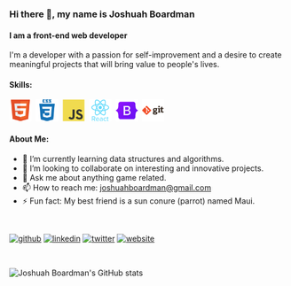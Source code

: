 ### Hi there 👋, my name is Joshuah Boardman
#### I am a front-end web developer
I'm a developer with a passion for self-improvement and a desire to create meaningful projects that will bring value to people's lives.

#### Skills:
<div>
  <img src="https://github.com/devicons/devicon/blob/master/icons/html5/html5-original.svg" title="HTML5" alt="HTML" width="40" height="40"/>&nbsp;
  <img src="https://github.com/devicons/devicon/blob/master/icons/css3/css3-plain-wordmark.svg"  title="CSS3" alt="CSS" width="40" height="40"/>&nbsp;
  <img src="https://github.com/devicons/devicon/blob/master/icons/javascript/javascript-original.svg" title="JavaScript" alt="JavaScript" width="40" height="40"/>&nbsp;
  <img src="https://github.com/devicons/devicon/blob/master/icons/react/react-original-wordmark.svg" title="React" alt="React" width="40" height="40"/>&nbsp;
  <img src="https://github.com/devicons/devicon/blob/master/icons/bootstrap/bootstrap-original.svg" title="Bootstrap" **alt="Bootstrap" width="40" height="40"/>&nbsp;
  <img src="https://github.com/devicons/devicon/blob/master/icons/git/git-original-wordmark.svg" title="Git" **alt="Git" width="40" height="40"/>&nbsp;
</div>

#### About Me:
- 🌱 I’m currently learning data structures and algorithms. 
- 👯 I’m looking to collaborate on interesting and innovative projects. 
- 💬 Ask me about anything game related.  
- 📫 How to reach me: joshuahboardman@gmail.com 
- ⚡ Fun fact: My best friend is a sun conure (parrot) named Maui. 

<br />

[<img src='https://cdn.jsdelivr.net/npm/simple-icons@3.0.1/icons/github.svg' alt='github' height='40'>](https://github.com/JoshuahBoardman)  [<img src='https://cdn.jsdelivr.net/npm/simple-icons@3.0.1/icons/linkedin.svg' alt='linkedin' height='40'>](https://www.linkedin.com/in/https://www.linkedin.com/in/joshuahboardman//)  [<img src='https://cdn.jsdelivr.net/npm/simple-icons@3.0.1/icons/twitter.svg' alt='twitter' height='40'>](https://twitter.com/https://twitter.com/JoshuahBoardman)  [<img src='https://cdn.jsdelivr.net/npm/simple-icons@3.0.1/icons/icloud.svg' alt='website' height='40'>](https://www.joshuahboardman.com/)  

<br />

![Joshuah Boardman's GitHub stats](https://github-readme-stats.vercel.app/api?username=JoshuahBoardman&show_icons=true&theme=tokyonight)  


